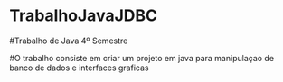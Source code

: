 # TrabalhoJavaJDBC

#Trabalho de Java 4º Semestre

#O trabalho consiste em criar um projeto em java para manipulaçao de banco de dados e interfaces graficas

